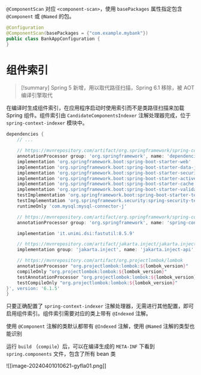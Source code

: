 `@ComponentScan` 对应 `<component-scan>`，使用 `basePackages` 属性指定包含 `@Component` 或 `@Named` 的包。

```java
@Configuration
@ComponentScan(basePackages = {"com.example.mybank"})
public class BankAppConfiguration {
}
```

# 组件索引

> [!summary] Spring 5 新增，用以取代路径扫描，Spring 6.1 移除，被 AOT 编译引擎取代

在编译时生成组件索引，在应用程序启动时使用索引而不是类路径扫描来加载 Spring 组件。组件索引由 `CandidateComponentsIndexer` 注解处理器完成，位于 `spring-context-indexer` 模块中。

```gradle
dependencies {
    // ...

    // https://mvnrepository.com/artifact/org.springframework/spring-context-indexer
    annotationProcessor group: 'org.springframework', name: 'dependencies {
    implementation 'org.springframework.boot:spring-boot-starter-web'
    implementation 'org.springframework.boot:spring-boot-starter-data-jdbc'
    implementation 'org.springframework.boot:spring-boot-starter-security'
    implementation 'org.springframework.boot:spring-boot-starter-activemq'
    implementation 'org.springframework.boot:spring-boot-starter-cache'
    implementation 'org.springframework.boot:spring-boot-starter-validation'
    testImplementation 'org.springframework.boot:spring-boot-starter-test'
    testImplementation 'org.springframework.security:spring-security-test'
    runtimeOnly 'com.mysql:mysql-connector-j'

    // https://mvnrepository.com/artifact/org.springframework/spring-context-indexer
    annotationProcessor group: 'org.springframework', name: 'spring-context-indexer', version: '6.1.5'

    implementation 'it.unimi.dsi:fastutil:8.5.9'

    // https://mvnrepository.com/artifact/jakarta.inject/jakarta.inject-api
    implementation group: 'jakarta.inject', name: 'jakarta.inject-api', version: '2.0.1'

    // https://mvnrepository.com/artifact/org.projectlombok/lombok
    annotationProcessor "org.projectlombok:lombok:${lombok_version}"
    compileOnly "org.projectlombok:lombok:${lombok_version}"
    testAnnotationProcessor "org.projectlombok:lombok:${lombok_version}"
    testCompileOnly "org.projectlombok:lombok:${lombok_version}"
}', version: '6.1.5'
}
```

只要正确配置了 `spring-context-indexer` 注解处理器，无需进行其他配置，即可启用组件索引。组件索引需要对应的类上带有 `@Indexed` 注解。

使用 `@Component` 注解的类默认都带有 `@Indexed` 注解，使用 `@Named` 注解的类型也能识别

运行 `build` （`compile`）后，可以在编译生成的 `META-INF` 下看到 `spring.components` 文件，包含了所有 bean 类

![[image-20240401010621-gyfla01.png]]

‍
